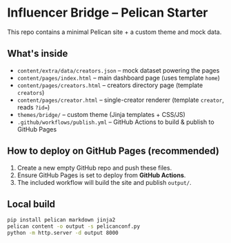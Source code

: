 # Influencer Bridge – Pelican Starter

This repo contains a minimal Pelican site + a custom theme and mock data.

## What's inside
- `content/extra/data/creators.json` – mock dataset powering the pages
- `content/pages/index.html` – main dashboard page (uses template `home`)
- `content/pages/creators.html` – creators directory page (template `creators`)
- `content/pages/creator.html` – single-creator renderer (template `creator`, reads `?id=`)
- `themes/bridge/` – custom theme (Jinja templates + CSS/JS)
- `.github/workflows/publish.yml` – GitHub Actions to build & publish to GitHub Pages

## How to deploy on GitHub Pages (recommended)
1. Create a new empty GitHub repo and push these files.
2. Ensure GitHub Pages is set to deploy from **GitHub Actions**.
3. The included workflow will build the site and publish `output/`.

## Local build
```bash
pip install pelican markdown jinja2
pelican content -o output -s pelicanconf.py
python -m http.server -d output 8000
```
